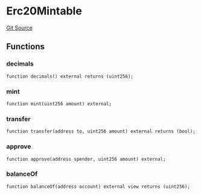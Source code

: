 # Erc20Mintable
[Git Source](https://github.com/bob-collective/bob/blob/9dd94230dd2abcab7dfb659e986743be10093c68/src/faucet/Erc20Minter.sol)


## Functions
### decimals


```solidity
function decimals() external returns (uint256);
```

### mint


```solidity
function mint(uint256 amount) external;
```

### transfer


```solidity
function transfer(address to, uint256 amount) external returns (bool);
```

### approve


```solidity
function approve(address spender, uint256 amount) external;
```

### balanceOf


```solidity
function balanceOf(address account) external view returns (uint256);
```

